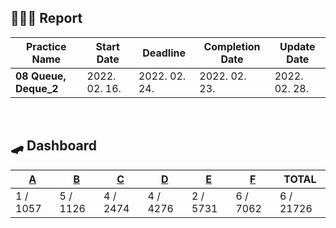 ## **👨🏻‍💻 Report**

| Practice Name         | Start Date    | Deadline      | Completion Date | Update Date   |
| --------------------- | ------------- | ------------- | --------------- | ------------- |
| **08 Queue, Deque_2** | 2022. 02. 16. | 2022. 02. 24. | 2022. 02. 23.   | 2022. 02. 28. |

<br/>

## **🛹 Dashboard**

| [A](https://www.acmicpc.net/problem/1021) | [B](https://www.acmicpc.net/problem/18115) | [C](https://www.acmicpc.net/problem/20923) | [D](https://www.acmicpc.net/problem/5430) | [E](https://www.acmicpc.net/problem/3190) | [F](https://www.acmicpc.net/problem/3078) | TOTAL     |
| ----------------------------------------- | ------------------------------------------ | ------------------------------------------ | ----------------------------------------- | ----------------------------------------- | ----------------------------------------- | --------- |
| 1 / 1057                                  | 5 / 1126                                   | 4 / 2474                                   | 4 / 4276                                  | 2 / 5731                                  | 6 / 7062                                  | 6 / 21726 |
